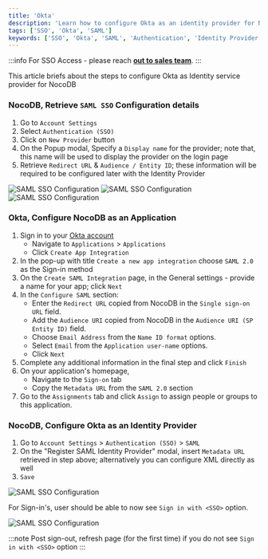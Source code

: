 ```yaml
---
title: 'Okta' 
description: 'Learn how to configure Okta as an identity provider for NocoDB.' 
tags: ['SSO', 'Okta', 'SAML']
keywords: ['SSO', 'Okta', 'SAML', 'Authentication', 'Identity Provider']
---
```


:::info
For SSO Access - please reach [**out to sales team**](https://calendly.com/nocodb).
:::


This article briefs about the steps to configure Okta as Identity service provider for NocoDB

### NocoDB, Retrieve `SAML SSO` Configuration details
1. Go to `Account Settings` 
2. Select `Authentication (SSO)`
3. Click on `New Provider` button
4. On the Popup modal, Specify a `Display name` for the provider; note that, this name will be used to display the provider on the login page
5. Retrieve `Redirect URL` & `Audience / Entity ID`; these information will be required to be configured later with the Identity Provider  
  
![SAML SSO Configuration](/img/v2/account-settings/SSO-1.png)
![SAML SSO Configuration](/img/v2/account-settings/SAML-2.png)
![SAML SSO Configuration](/img/v2/account-settings/SAML-3.png)


### Okta, Configure NocoDB as an Application
1. Sign in to your [Okta account](https://www.okta.com/)  
   - Navigate to `Applications` > `Applications`
   - Click `Create App Integration`
2. In the pop-up with title `Create a new app integration` choose `SAML 2.0` as the Sign-in method
3. On the `Create SAML Integration` page, in the General settings - provide a name for your app; click `Next`
4. In the `Configure SAML` section:
   - Enter the `Redirect URL` copied from NocoDB in the `Single sign-on URL` field.
   - Add the `Audience URI` copied from NocoDB in the `Audience URI (SP Entity ID)` field.
   - Choose `Email Address` from the `Name ID format` options.
   - Select `Email` from the `Application user-name` options.
   - Click `Next`
5. Complete any additional information in the final step and click `Finish`
6. On your application's homepage, 
   - Navigate to the `Sign-on` tab 
   - Copy the `Metadata URL` from the `SAML 2.0` section
7. Go to the `Assignments` tab and click `Assign` to assign people or groups to this application.


### NocoDB, Configure Okta as an Identity Provider
1. Go to `Account Settings` > `Authentication (SSO)` > `SAML`
2. On the "Register SAML Identity Provider" modal, insert `Metadata URL` retrieved in step above; alternatively you can configure XML directly as well
3. `Save`  
  
![SAML SSO Configuration](/img/v2/account-settings/SAML-4.png)

For Sign-in's, user should be able to now see `Sign in with <SSO>` option.  
  
![SAML SSO Configuration](/img/v2/account-settings/SSO-SignIn.png)


:::note
Post sign-out, refresh page (for the first time) if you do not see `Sign in with <SSO>` option
:::
